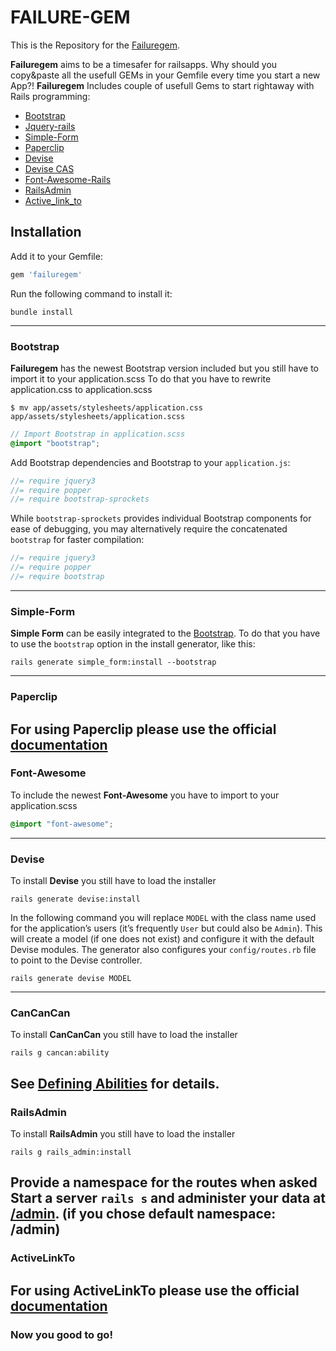 FAILURE-GEM
============
This is the Repository for the [Failuregem](https://rubygems.org/gems/failuregem "Rubygems.org").

**Failuregem** aims to be a timesafer for railsapps. Why should you copy&paste all the usefull GEMs in your Gemfile every time you start a new App?!
**Failuregem** Includes couple of usefull Gems to start rightaway with Rails programming:

- [Bootstrap](#Bootstrap)
- [Jquery-rails](#Bootstrap)
- [Simple-Form](#Simple-Form)
- [Paperclip](#Paperclip)
- [Devise](#Devise)
- [Devise CAS](#Devise)
- [Font-Awesome-Rails](#Font-Awesome)
- [RailsAdmin](#RailsAdmin)
- [Active_link_to](#Active_link_to)

## Installation

Add it to your Gemfile:

```ruby
gem 'failuregem'
```

Run the following command to install it:

```console
bundle install
```
---

### Bootstrap

**Failuregem** has the newest Bootstrap version included but you still have to import it to your application.scss
To do that you have to rewrite application.css to application.scss

```console
$ mv app/assets/stylesheets/application.css app/assets/stylesheets/application.scss
```

```scss
// Import Bootstrap in application.scss
@import "bootstrap";
```

Add Bootstrap dependencies and Bootstrap to your `application.js`:

```js
//= require jquery3
//= require popper
//= require bootstrap-sprockets
```

While `bootstrap-sprockets` provides individual Bootstrap components
for ease of debugging, you may alternatively require
the concatenated `bootstrap` for faster compilation:

```js
//= require jquery3
//= require popper
//= require bootstrap
```
---

### Simple-Form
**Simple Form** can be easily integrated to the [Bootstrap](http://getbootstrap.com/).
To do that you have to use the `bootstrap` option in the install generator, like this:

```console
rails generate simple_form:install --bootstrap
```
---

### Paperclip
For using **Paperclip** please use the official [documentation](https://github.com/thoughtbot/paperclip)
---

### Font-Awesome
To include the newest **Font-Awesome** you have to import to your application.scss

```scss
@import "font-awesome";
```
---

### Devise
To install **Devise** you still have to load the installer

```console
rails generate devise:install
```
In the following command you will replace `MODEL` with the class name used for the application’s users (it’s frequently `User` but could also be `Admin`). This will create a model (if one does not exist) and configure it with the default Devise modules. The generator also configures your `config/routes.rb` file to point to the Devise controller.

```console
rails generate devise MODEL
```
---

### CanCanCan
To install **CanCanCan** you still have to load the installer

```console
rails g cancan:ability
```
See [Defining Abilities](https://github.com/CanCanCommunity/cancancan/wiki/defining-abilities) for details.
---

### RailsAdmin
To install **RailsAdmin** you still have to load the installer

```console
rails g rails_admin:install
```
Provide a namespace for the routes when asked
Start a server `rails s` and administer your data at [/admin](http://localhost:3000/admin). (if you chose default namespace: /admin)
---

### ActiveLinkTo
For using **ActiveLinkTo** please use the official [documentation](https://github.com/comfy/active_link_to)
---

### Now you good to go!
